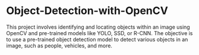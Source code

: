 # Object-Detection-with-OpenCV
This project involves identifying and locating objects within an image using OpenCV and pre-trained models like YOLO, SSD, or R-CNN. The objective is to use a pre-trained object detection model to detect various objects in an image, such as people, vehicles, and more.
